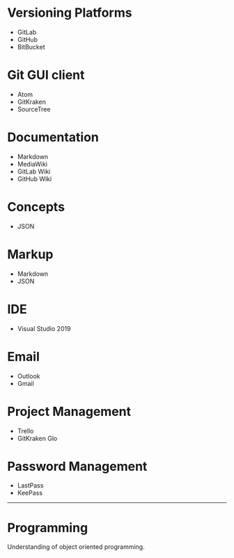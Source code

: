 # Versioning Platforms
* GitLab
* GitHub
* BitBucket

# Git GUI client
* Atom
* GitKraken
* SourceTree

# Documentation
* Markdown
* MediaWiki
* GitLab Wiki
* GitHub Wiki

# Concepts
* JSON

# Markup
* Markdown
* JSON

# IDE
* Visual Studio 2019

# Email
* Outlook
* Gmail

# Project Management
* Trello
* GitKraken Glo

# Password Management
* LastPass
* KeePass

---
# Programming
Understanding of object oriented programming.
